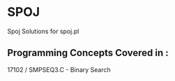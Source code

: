 SPOJ
====

Spoj Solutions for spoj.pl


Programming Concepts Covered in :
---------------------------------

17102 / SMPSEQ3.C - Binary Search

